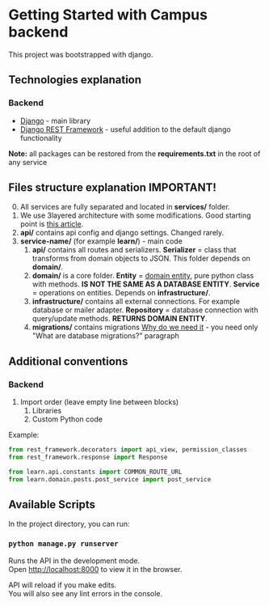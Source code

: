 # Getting Started with Campus backend

This project was bootstrapped with django.

## Technologies explanation
### Backend
- [Django](https://www.djangoproject.com/) - main library
- [Django REST Framework](https://www.django-rest-framework.org/) - useful addition to the default django functionality 

**Note:** all packages can be restored from the **requirements.txt** in the root of any service

## Files structure explanation **IMPORTANT!**
0. All services are fully separated and located in **services/** folder.
1. We use 3layered architecture with some modifications. Good starting point is [this article](https://exceptionnotfound.net/the-repository-service-pattern-with-dependency-injection-and-asp-net-core/).
2. **api/** contains api config and django settings. Changed rarely.
3. **service-name/** (for example **learn/**) - main code
    1. **api/** contains all routes and serializers. **Serializer** = class that transforms from domain objects to JSON. This folder depends on **domain/**.
    2. **domain/** is a core folder. **Entity** = [domain entity](https://khalilstemmler.com/articles/typescript-domain-driven-design/entities/), pure python class with methods. **IS NOT THE SAME AS A DATABASE ENTITY**. **Service** = operations on entities. Depends on **infrastructure/**.
    3. **infrastructure/** contains all external connections. For example database or mailer adapter. **Repository** = database connection with query/update methods. **RETURNS DOMAIN ENTITY**.
    4. **migrations/** contains migrations [Why do we need it](https://www.prisma.io/dataguide/types/relational/what-are-database-migrations#what-are-database-migrations) - you need only "What are database migrations?" paragraph

## Additional conventions
### Backend
1. Import order (leave empty line between blocks)
    1. Libraries
    2. Custom Python code

Example:
```python
from rest_framework.decorators import api_view, permission_classes
from rest_framework.response import Response

from learn.api.constants import COMMON_ROUTE_URL
from learn.domain.posts.post_service import post_service
```

## Available Scripts

In the project directory, you can run:

### `python manage.py runserver`

Runs the API in the development mode.\
Open [http://localhost:8000](http://localhost:8000) to view it in the browser.

API will reload if you make edits.\
You will also see any lint errors in the console.
